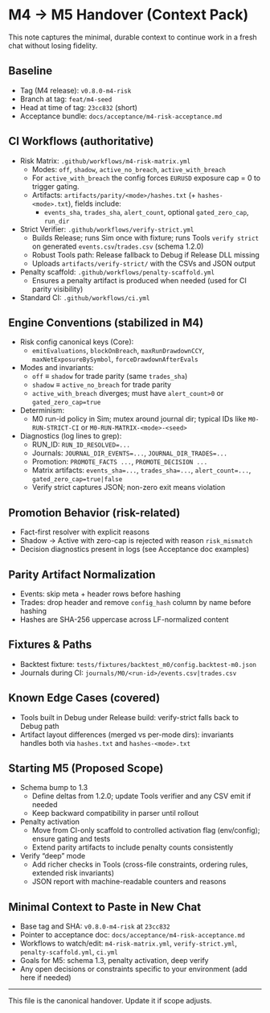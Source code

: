 # M4 → M5 Handover (Context Pack)

This note captures the minimal, durable context to continue work in a fresh chat without losing fidelity.

## Baseline

- Tag (M4 release): `v0.8.0-m4-risk`
- Branch at tag: `feat/m4-seed`
- Head at time of tag: `23cc832` (short)
- Acceptance bundle: `docs/acceptance/m4-risk-acceptance.md`

## CI Workflows (authoritative)

- Risk Matrix: `.github/workflows/m4-risk-matrix.yml`
  - Modes: `off`, `shadow`, `active_no_breach`, `active_with_breach`
  - For `active_with_breach` the config forces `EURUSD` exposure cap = 0 to trigger gating.
  - Artifacts: `artifacts/parity/<mode>/hashes.txt` (+ `hashes-<mode>.txt`), fields include:
    - `events_sha`, `trades_sha`, `alert_count`, optional `gated_zero_cap`, `run_dir`
- Strict Verifier: `.github/workflows/verify-strict.yml`
  - Builds Release; runs Sim once with fixture; runs Tools `verify strict` on generated `events.csv`/`trades.csv` (schema 1.2.0)
  - Robust Tools path: Release fallback to Debug if Release DLL missing
  - Uploads `artifacts/verify-strict/` with the CSVs and JSON output
- Penalty scaffold: `.github/workflows/penalty-scaffold.yml`
  - Ensures a penalty artifact is produced when needed (used for CI parity visibility)
- Standard CI: `.github/workflows/ci.yml`

## Engine Conventions (stabilized in M4)

- Risk config canonical keys (Core):
  - `emitEvaluations`, `blockOnBreach`, `maxRunDrawdownCCY`, `maxNetExposureBySymbol`, `forceDrawdownAfterEvals`
- Modes and invariants:
  - `off` ≡ `shadow` for trade parity (same `trades_sha`)
  - `shadow` ≡ `active_no_breach` for trade parity
  - `active_with_breach` diverges; must have `alert_count>0` or `gated_zero_cap=true`
- Determinism:
  - M0 run-id policy in Sim; mutex around journal dir; typical IDs like `M0-RUN-STRICT-CI` or `M0-RUN-MATRIX-<mode>-<seed>`
- Diagnostics (log lines to grep):
  - RUN_ID: `RUN_ID_RESOLVED=...`
  - Journals: `JOURNAL_DIR_EVENTS=...`, `JOURNAL_DIR_TRADES=...`
  - Promotion: `PROMOTE_FACTS ...`, `PROMOTE_DECISION ...`
  - Matrix artifacts: `events_sha=...`, `trades_sha=...`, `alert_count=...`, `gated_zero_cap=true|false`
  - Verify strict captures JSON; non-zero exit means violation

## Promotion Behavior (risk-related)

- Fact-first resolver with explicit reasons
- Shadow → Active with zero-cap is rejected with reason `risk_mismatch`
- Decision diagnostics present in logs (see Acceptance doc examples)

## Parity Artifact Normalization

- Events: skip meta + header rows before hashing
- Trades: drop header and remove `config_hash` column by name before hashing
- Hashes are SHA-256 uppercase across LF-normalized content

## Fixtures & Paths

- Backtest fixture: `tests/fixtures/backtest_m0/config.backtest-m0.json`
- Journals during CI: `journals/M0/<run-id>/events.csv|trades.csv`

## Known Edge Cases (covered)

- Tools built in Debug under Release build: verify-strict falls back to Debug path
- Artifact layout differences (merged vs per-mode dirs): invariants handles both via `hashes.txt` and `hashes-<mode>.txt`

## Starting M5 (Proposed Scope)

- Schema bump to 1.3
  - Define deltas from 1.2.0; update Tools verifier and any CSV emit if needed
  - Keep backward compatibility in parser until rollout
- Penalty activation
  - Move from CI-only scaffold to controlled activation flag (env/config); ensure gating and tests
  - Extend parity artifacts to include penalty counts consistently
- Verify “deep” mode
  - Add richer checks in Tools (cross-file constraints, ordering rules, extended risk invariants)
  - JSON report with machine-readable counters and reasons

## Minimal Context to Paste in New Chat

- Base tag and SHA: `v0.8.0-m4-risk` at `23cc832`
- Pointer to acceptance doc: `docs/acceptance/m4-risk-acceptance.md`
- Workflows to watch/edit: `m4-risk-matrix.yml`, `verify-strict.yml`, `penalty-scaffold.yml`, `ci.yml`
- Goals for M5: schema 1.3, penalty activation, deep verify
- Any open decisions or constraints specific to your environment (add here if needed)

---
This file is the canonical handover. Update it if scope adjusts.
